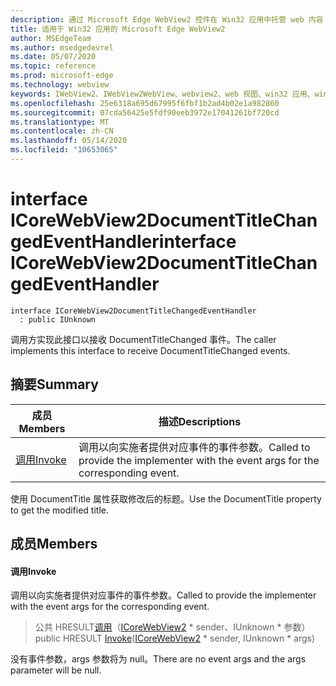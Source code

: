 ```yaml
---
description: 通过 Microsoft Edge WebView2 控件在 Win32 应用中托管 web 内容
title: 适用于 Win32 应用的 Microsoft Edge WebView2
author: MSEdgeTeam
ms.author: msedgedevrel
ms.date: 05/07/2020
ms.topic: reference
ms.prod: microsoft-edge
ms.technology: webview
keywords: IWebView2、IWebView2WebView、webview2、web 视图、win32 应用、win32、edge、ICoreWebView2、ICoreWebView2Controller、浏览器控件、边缘 html
ms.openlocfilehash: 25e6318a695d67995f6fbf1b2ad4b02e1a982860
ms.sourcegitcommit: 07cda56425e5fdf90eeb3972e17041261bf720cd
ms.translationtype: MT
ms.contentlocale: zh-CN
ms.lasthandoff: 05/14/2020
ms.locfileid: "10653065"
---
```

# <span data-ttu-id="2bf0e-104">interface ICoreWebView2DocumentTitleChangedEventHandler</span><span class="sxs-lookup"><span data-stu-id="2bf0e-104">interface ICoreWebView2DocumentTitleChangedEventHandler</span></span> 

```
interface ICoreWebView2DocumentTitleChangedEventHandler
  : public IUnknown
```

<span data-ttu-id="2bf0e-105">调用方实现此接口以接收 DocumentTitleChanged 事件。</span><span class="sxs-lookup"><span data-stu-id="2bf0e-105">The caller implements this interface to receive DocumentTitleChanged events.</span></span>

## <span data-ttu-id="2bf0e-106">摘要</span><span class="sxs-lookup"><span data-stu-id="2bf0e-106">Summary</span></span>

 <span data-ttu-id="2bf0e-107">成员</span><span class="sxs-lookup"><span data-stu-id="2bf0e-107">Members</span></span>                        | <span data-ttu-id="2bf0e-108">描述</span><span class="sxs-lookup"><span data-stu-id="2bf0e-108">Descriptions</span></span>
--------------------------------|---------------------------------------------
[<span data-ttu-id="2bf0e-109">调用</span><span class="sxs-lookup"><span data-stu-id="2bf0e-109">Invoke</span></span>](#invoke) | <span data-ttu-id="2bf0e-110">调用以向实施者提供对应事件的事件参数。</span><span class="sxs-lookup"><span data-stu-id="2bf0e-110">Called to provide the implementer with the event args for the corresponding event.</span></span>

<span data-ttu-id="2bf0e-111">使用 DocumentTitle 属性获取修改后的标题。</span><span class="sxs-lookup"><span data-stu-id="2bf0e-111">Use the DocumentTitle property to get the modified title.</span></span>

## <span data-ttu-id="2bf0e-112">成员</span><span class="sxs-lookup"><span data-stu-id="2bf0e-112">Members</span></span>

#### <span data-ttu-id="2bf0e-113">调用</span><span class="sxs-lookup"><span data-stu-id="2bf0e-113">Invoke</span></span> 

<span data-ttu-id="2bf0e-114">调用以向实施者提供对应事件的事件参数。</span><span class="sxs-lookup"><span data-stu-id="2bf0e-114">Called to provide the implementer with the event args for the corresponding event.</span></span>

> <span data-ttu-id="2bf0e-115">公共 HRESULT[调用](#invoke)（[ICoreWebView2](icorewebview2.md) \* sender、IUnknown \* 参数）</span><span class="sxs-lookup"><span data-stu-id="2bf0e-115">public HRESULT [Invoke](#invoke)([ICoreWebView2](icorewebview2.md) \* sender, IUnknown \* args)</span></span>

<span data-ttu-id="2bf0e-116">没有事件参数，args 参数将为 null。</span><span class="sxs-lookup"><span data-stu-id="2bf0e-116">There are no event args and the args parameter will be null.</span></span>

